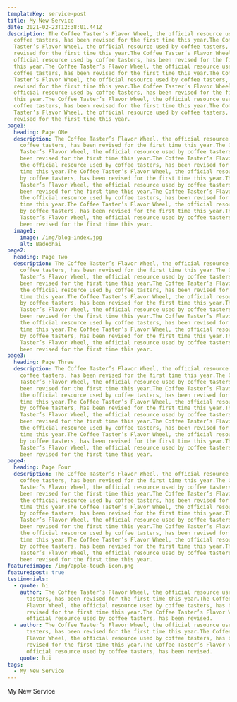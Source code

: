 ```yaml
---
templateKey: service-post
title: My New Service
date: 2021-02-23T12:38:01.441Z
description: The Coffee Taster’s Flavor Wheel, the official resource used by
  coffee tasters, has been revised for the first time this year.The Coffee
  Taster’s Flavor Wheel, the official resource used by coffee tasters, has been
  revised for the first time this year.The Coffee Taster’s Flavor Wheel, the
  official resource used by coffee tasters, has been revised for the first time
  this year.The Coffee Taster’s Flavor Wheel, the official resource used by
  coffee tasters, has been revised for the first time this year.The Coffee
  Taster’s Flavor Wheel, the official resource used by coffee tasters, has been
  revised for the first time this year.The Coffee Taster’s Flavor Wheel, the
  official resource used by coffee tasters, has been revised for the first time
  this year.The Coffee Taster’s Flavor Wheel, the official resource used by
  coffee tasters, has been revised for the first time this year.The Coffee
  Taster’s Flavor Wheel, the official resource used by coffee tasters, has been
  revised for the first time this year.
page1:
  heading: Page ONe
  description: The Coffee Taster’s Flavor Wheel, the official resource used by
    coffee tasters, has been revised for the first time this year.The Coffee
    Taster’s Flavor Wheel, the official resource used by coffee tasters, has
    been revised for the first time this year.The Coffee Taster’s Flavor Wheel,
    the official resource used by coffee tasters, has been revised for the first
    time this year.The Coffee Taster’s Flavor Wheel, the official resource used
    by coffee tasters, has been revised for the first time this year.The Coffee
    Taster’s Flavor Wheel, the official resource used by coffee tasters, has
    been revised for the first time this year.The Coffee Taster’s Flavor Wheel,
    the official resource used by coffee tasters, has been revised for the first
    time this year.The Coffee Taster’s Flavor Wheel, the official resource used
    by coffee tasters, has been revised for the first time this year.The Coffee
    Taster’s Flavor Wheel, the official resource used by coffee tasters, has
    been revised for the first time this year.
  image1:
    image: /img/blog-index.jpg
    alt: Badebhai
page2:
  heading: Page Two
  description: The Coffee Taster’s Flavor Wheel, the official resource used by
    coffee tasters, has been revised for the first time this year.The Coffee
    Taster’s Flavor Wheel, the official resource used by coffee tasters, has
    been revised for the first time this year.The Coffee Taster’s Flavor Wheel,
    the official resource used by coffee tasters, has been revised for the first
    time this year.The Coffee Taster’s Flavor Wheel, the official resource used
    by coffee tasters, has been revised for the first time this year.The Coffee
    Taster’s Flavor Wheel, the official resource used by coffee tasters, has
    been revised for the first time this year.The Coffee Taster’s Flavor Wheel,
    the official resource used by coffee tasters, has been revised for the first
    time this year.The Coffee Taster’s Flavor Wheel, the official resource used
    by coffee tasters, has been revised for the first time this year.The Coffee
    Taster’s Flavor Wheel, the official resource used by coffee tasters, has
    been revised for the first time this year.
page3:
  heading: Page Three
  description: The Coffee Taster’s Flavor Wheel, the official resource used by
    coffee tasters, has been revised for the first time this year.The Coffee
    Taster’s Flavor Wheel, the official resource used by coffee tasters, has
    been revised for the first time this year.The Coffee Taster’s Flavor Wheel,
    the official resource used by coffee tasters, has been revised for the first
    time this year.The Coffee Taster’s Flavor Wheel, the official resource used
    by coffee tasters, has been revised for the first time this year.The Coffee
    Taster’s Flavor Wheel, the official resource used by coffee tasters, has
    been revised for the first time this year.The Coffee Taster’s Flavor Wheel,
    the official resource used by coffee tasters, has been revised for the first
    time this year.The Coffee Taster’s Flavor Wheel, the official resource used
    by coffee tasters, has been revised for the first time this year.The Coffee
    Taster’s Flavor Wheel, the official resource used by coffee tasters, has
    been revised for the first time this year.
page4:
  heading: Page Four
  description: The Coffee Taster’s Flavor Wheel, the official resource used by
    coffee tasters, has been revised for the first time this year.The Coffee
    Taster’s Flavor Wheel, the official resource used by coffee tasters, has
    been revised for the first time this year.The Coffee Taster’s Flavor Wheel,
    the official resource used by coffee tasters, has been revised for the first
    time this year.The Coffee Taster’s Flavor Wheel, the official resource used
    by coffee tasters, has been revised for the first time this year.The Coffee
    Taster’s Flavor Wheel, the official resource used by coffee tasters, has
    been revised for the first time this year.The Coffee Taster’s Flavor Wheel,
    the official resource used by coffee tasters, has been revised for the first
    time this year.The Coffee Taster’s Flavor Wheel, the official resource used
    by coffee tasters, has been revised for the first time this year.The Coffee
    Taster’s Flavor Wheel, the official resource used by coffee tasters, has
    been revised for the first time this year.
featuredimage: /img/apple-touch-icon.png
featuredpost: true
testimonials:
  - quote: hi
    author: The Coffee Taster’s Flavor Wheel, the official resource used by coffee
      tasters, has been revised for the first time this year.The Coffee Taster’s
      Flavor Wheel, the official resource used by coffee tasters, has been
      revised for the first time this year.The Coffee Taster’s Flavor Wheel, the
      official resource used by coffee tasters, has been revised.
  - author: The Coffee Taster’s Flavor Wheel, the official resource used by coffee
      tasters, has been revised for the first time this year.The Coffee Taster’s
      Flavor Wheel, the official resource used by coffee tasters, has been
      revised for the first time this year.The Coffee Taster’s Flavor Wheel, the
      official resource used by coffee tasters, has been revised.
    quote: hii
tags:
  - My New Service
---
```

My New Service